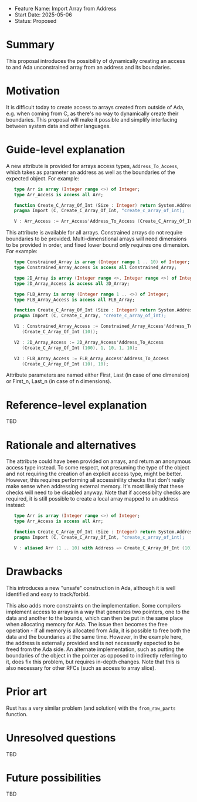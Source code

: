 - Feature Name: Import Array from Address
- Start Date: 2025-05-06
- Status: Proposed

Summary
=======

This proposal introduces the possibility of dynamically creating an access to
and Ada unconstrained array from an address and its boundaries.

Motivation
==========

It is difficult today to create access to arrays created from outside of Ada,
e.g. when coming from C, as there's no way to dynamically create their
boundaries. This proposal will make it possible and simplify interfacing
between system data and other languages.

Guide-level explanation
=======================

A new attribute is provided for arrays access types, `Address_To_Access`, which
takes as parameter an address as well as the boundaries of the expected object.
For example:

```ada
   type Arr is array (Integer range <>) of Integer;
   type Arr_Access is access all Arr;

   function Create_C_Array_Of_Int (Size : Integer) return System.Address;
   pragma Import (C, Create_C_Array_Of_Int, "create_c_array_of_int);

   V : Arr_Access := Arr_Access'Address_To_Access (Create_C_Array_Of_Int (10), 1, 10);
```

This attribute is available for all arrays. Constrained arrays do not require
boundaries to be provided. Multi-dimenstional arrays will need dimensions to
be provided in order, and fixed lower bound only requires one dimension. For
example:

```ada
   type Constrained_Array is array (Integer range 1 .. 10) of Integer;
   type Constrained_Array_Access is access all Constrained_Array;

   type 2D_Array is array (Integer range <>, Integer range <>) of Integer;
   type 2D_Array_Access is access all 2D_Array;

   type FLB_Array is array (Integer range 1 .. <>) of Integer;
   type FLB_Array_Access is access all FLB_Array;

   function Create_C_Array_Of_Int (Size : Integer) return System.Address;
   pragma Import (C, Create_C_Array, "create_c_array_of_int);

   V1 : Constrained_Array_Access := Constrained_Array_Access'Address_To_Access
      (Create_C_Array_Of_Int (10));

   V2 : 2D_Array_Access := 2D_Array_Access'Address_To_Access
      (Create_C_Array_Of_Int (100), 1, 10, 1, 10);

   V3 : FLB_Array_Access := FLB_Array_Access'Address_To_Access
      (Create_C_Array_Of_Int (10), 10);
```

Attribute parameters are named either First, Last (in case of one dimension)
or First_n, Last_n (in case of n dimensions).

Reference-level explanation
===========================

TBD


Rationale and alternatives
==========================

The attribute could have been provided on arrays, and return an anonymous
access type instead. To some respect, not presuming the type of the object
and not requiring the creation of an explicit access type, might be better.
However, this requires performing all accessinility checks that don't really
make sense when addressing external memory. It's most likely that these checks
will need to be disabled anyway. Note that if accessibilty checks are required,
it is still possible to create a local array mapped to an address instead:

```ada
   type Arr is array (Integer range <>) of Integer;
   type Arr_Access is access all Arr;

   function Create_C_Array_Of_Int (Size : Integer) return System.Address;
   pragma Import (C, Create_C_Array_Of_Int, "create_c_array_of_int);

   V : aliased Arr (1 .. 10) with Address => Create_C_Array_Of_Int (10);
```

Drawbacks
=========

This introduces a new "unsafe" construction in Ada, although it is well identified
and easy to track/forbid.

This also adds more constraints on the implementation. Some compilers implement
access to arrays in a way that generates two pointers, one to the data and
another to the bounds, which can then be put in the same place when allocating
memory for Ada. The issue then becomes the free operation - if all memory is
allocated from Ada, it is possible to free both the data and the boundaries at
the same time. However, in the example here, the address is externally provided
and is not necessarily expected to be freed from the Ada side. An alternate
implementation, such as putting the boundaries of the object in the pointer as
opposed to indirectly referring to it, does fix this problem, but requires in-depth
changes. Note that this is also necessary for other RFCs (such as access to array
slice).

Prior art
=========

Rust has a very similar problem (and solution) with the `from_raw_parts`
function.

Unresolved questions
====================

TBD

Future possibilities
====================

TBD
